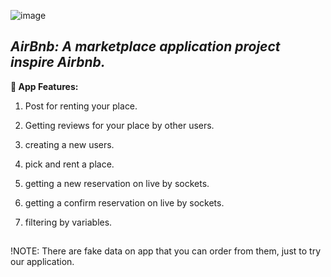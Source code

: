![image](https://github.com/NoyLeibo/Airbmb/assets/150171476/20c4dbd3-d831-49f7-9b85-bd17b17e9c03)


## **_AirBnb: A marketplace application project inspire Airbnb._**

**🚩 App Features:**
1. Post for renting your place.
2. Getting reviews for your place by other users.
3. creating a new users.
4. pick and rent a place.
5. getting a new reservation on live by sockets.
6. getting a confirm reservation on live by sockets.
7. filtering by variables.

   ##
!NOTE: There are fake data on app that you can order from them, just to try our application.
